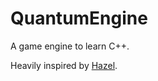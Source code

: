 # QuantumEngine
A game engine to learn C++.

Heavily inspired by [Hazel](https://github.com/TheCherno/Hazel).
